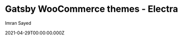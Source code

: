 ---
title: Gatsby WooCommerce themes - Electra
github: https://github.com/imranhsayed/gatsby-woocommerce-themes
demo: https://gatsby-woocommerce-theme.netlify.app/
license: MIT
author: Imran Sayed
author_link: ''
author_twitter: imranhsayed
author_github: imranhsayed
date: 2021-04-29T00:00:00.000Z
ssg:
  - Gatsby
cms:
  - Netlifycms
css: null
archetype:
  - Ecommerce
services: null
hosting:
  - Netlify
  - Vercel
description: A Gatsby Theme for WooCommerce E-commerce site Gatsby WooCommerce WordPress.
stale: false
disabled: false
disabled_reason: null
draft: false
---